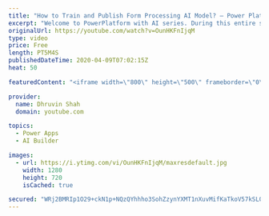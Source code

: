 ```yaml
---
title: "How to Train and Publish Form Processing AI Model? – Power Platform AI Builder Series – Part Three"
excerpt: "Welcome to PowerPlatform with AI series. During this entire series, we will talk about one of the important components of AI Builder which is – “Form Processing”.  You are watching the third part of this series. In this video, we will discuss how we can train our Form Processing model and Publish the"
originalUrl: https://youtube.com/watch?v=OunHKFnIjqM
type: video
price: Free
length: PT5M4S
publishedDateTime: 2020-04-09T07:02:15Z
heat: 50

featuredContent: "<iframe width=\"800\" height=\"500\" frameborder=\"0\" src=\"https://www.youtube.com/embed/OunHKFnIjqM\" allow=\"accelerometer; autoplay; encrypted-media; gyroscope; picture-in-picture\" allowfullscreen></iframe>"

provider:
  name: Dhruvin Shah
  domain: youtube.com

topics:
  - Power Apps
  - AI Builder

images:
  - url: https://i.ytimg.com/vi/OunHKFnIjqM/maxresdefault.jpg
    width: 1280
    height: 720
    isCached: true

secured: "WRj2BMRIp1O29+ckN1p+NQzQYhhho3SohZzynYXMT1nXuvMifKaTkoV57kSL0+eIT9LSyHVxyzXZxXhXCSYryTZ4K/uJ5jLXL1IF8APR7vpjBhguD3KYqwfw2UvyXoXV4Ke1fuZouz50/IySY6EBDpibg4f+GMVm2Vn3kyXyTaRgauWgQgbKfOG6rMAsCc8DKOSPL/S4/OL2DLXfXVzOE0jHegMkIBXptmIy+d9FdoKMFutpmWHF3kK/ldAmuFBSIquKy5nxcitDKNCjz9D7PrnH1se9APQyw/tQroh+kDgryoAtUHZiLRHxqGLLCdHPMY1v8GPAS8GdvKvqyPQdcwxEwHQKL3DcrHO29njxlZBnUHZxLGP411ja/d5bZVvfPj/zXiyxu39GcAyMndmJMRz+hBNF59phM6CF0tvtOCo=;R+w9YM0pB9PwyKCJwBeG1A=="
---
```


